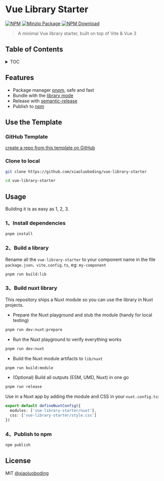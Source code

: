 # Vue Library Starter

[![NPM][npmBadge]][npmUrl]
[![Minzip Package][bundlePhobiaBadge]][bundlePhobiaUrl]
[![NPM Download][npmDtBadge]][npmDtUrl]

[npmBadge]: https://img.shields.io/npm/v/vue-library-starter.svg?maxAge=2592000
[npmUrl]: https://www.npmjs.com/package/vue-library-starter
[npmDtBadge]: https://img.shields.io/npm/dt/vue-library-starter.svg
[npmDtUrl]: https://www.npmjs.com/package/vue-library-starter
[bundlePhobiaBadge]: https://img.shields.io/bundlephobia/minzip/vue-library-starter
[bundlePhobiaUrl]: https://bundlephobia.com/package/vue-library-starter@latest

> A minimal Vue library starter, built on top of Vite & Vue 3

## Table of Contents

<details>

<summary>TOC</summary>

- [Vue Library Starter](#vue-library-starter)
  - [Table of Contents](#table-of-contents)
  - [Features](#features)
  - [Use the Template](#use-the-template)
    - [GitHub Template](#github-template)
    - [Clone to local](#clone-to-local)
  - [Usage](#usage)
    - [1、Install dependencies](#1install-dependencies)
    - [2、Build a library](#2build-a-library)
    - [3、Build nuxt library](#3build-nuxt-library)
    - [4、Publish to npm](#4publish-to-npm)
  - [License](#license)

</details>

## Features

- Package manager [pnpm](https://pnpm.js.org/), safe and fast
- Bundle with the [library mode](https://vitejs.dev/guide/build.html#library-mode)
- Release with [semantic-release](https://www.npmjs.com/package/semantic-release)
- Publish to [npm](https://docs.npmjs.com/cli/v8/commands/npm-publish)

## Use the Template

### GitHub Template

[create a repo from this template on GitHub](https://github.com/new?template_name=vue-library-starter&template_owner=xiaoluoboding)

### Clone to local

```bash
git clone https://github.com/xiaoluoboding/vue-library-starter

cd vue-library-starter
```

## Usage

Building it is as easy as 1, 2, 3.

### 1、Install dependencies

```bash
pnpm install
```

### 2、Build a library

Rename all the `vue-library-starter` to your component name in the file `package.json、vite.config.ts`, eg: `my-component`

```bash
pnpm run build:lib
```

### 3、Build nuxt library

This repository ships a Nuxt module so you can use the library in Nuxt projects.

- Prepare the Nuxt playground and stub the module (handy for local testing)

```bash
pnpm run dev:nuxt:prepare
```

- Run the Nuxt playground to verify everything works

```bash
pnpm run dev:nuxt
```

- Build the Nuxt module artifacts to `lib/nuxt`

```bash
pnpm run build:module
```

- (Optional) Build all outputs (ESM, UMD, Nuxt) in one go

```bash
pnpm run release
```

Use in a Nuxt app by adding the module and CSS in your `nuxt.config.ts`:

```ts
export default defineNuxtConfig({
  modules: ['vue-library-starter/nuxt'],
  css: ['vue-library-starter/style.css']
})
```

### 4、Publish to npm

```bash
npm publish
```

## License

MIT [@xiaoluoboding](https://github.com/xiaoluoboding)
